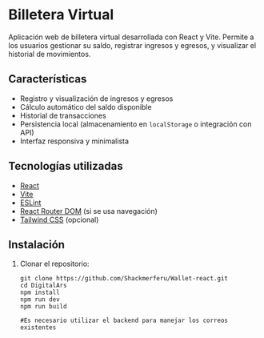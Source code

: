 # Billetera Virtual

Aplicación web de billetera virtual desarrollada con React y Vite. Permite a los usuarios gestionar su saldo, registrar ingresos y egresos, y visualizar el historial de movimientos.

## Características

- Registro y visualización de ingresos y egresos
- Cálculo automático del saldo disponible
- Historial de transacciones
- Persistencia local (almacenamiento en `localStorage` o integración con API)
- Interfaz responsiva y minimalista

## Tecnologías utilizadas

- [React](https://reactjs.org/)
- [Vite](https://vitejs.dev/)
- [ESLint](https://eslint.org/)
- [React Router DOM](https://reactrouter.com/) (si se usa navegación)
- [Tailwind CSS](https://tailwindcss.com/) (opcional)

## Instalación

1. Clonar el repositorio:
   ```
   git clone https://github.com/Shackmerferu/Wallet-react.git
   cd DigitalArs
   npm install
   npm run dev
   npm run build
   
   #Es necesario utilizar el backend para manejar los correos existentes
   
